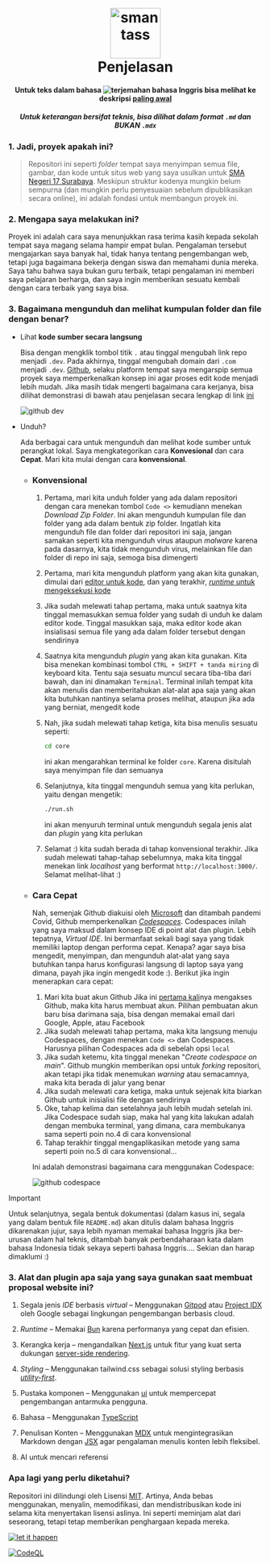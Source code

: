 <h1 align="center">
  <br>
  <a href="http://www.amitmerchant.com/electron-markdownify"><img src="https://www.dbl.id/uploads/school/13178/683-SMAN_17_SURABAYA.png" alt="smantass" width="100"></a>
  <br>
  Penjelasan
</h1>

#### <div align="center">Untuk teks dalam bahasa ![terjemahan bahasa Inggris](https://upload.wikimedia.org/wikipedia/commons/thumb/8/83/Flag_of_the_United_Kingdom_%283-5%29.svg/20px-Flag_of_the_United_Kingdom_%283-5%29.svg.png?20230715230526) bisa melihat ke deskripsi [paling awal](/README.md)</div>
##### <div align="center">Untuk keterangan bersifat teknis, bisa dilihat dalam format `.md` dan BUKAN `.mdx`</div>


### 1. Jadi, proyek apakah ini?
> Repositori ini seperti *folder* tempat saya menyimpan semua file, gambar, dan kode untuk situs web yang saya usulkan untuk [SMA Negeri 17 Surabaya](https://maps.app.goo.gl/LTp8YwdNVenDtcFr9). Meskipun struktur kodenya mungkin belum sempurna (dan mungkin perlu penyesuaian sebelum dipublikasikan secara online), ini adalah fondasi untuk membangun proyek ini.

### 2. Mengapa saya melakukan ini?
Proyek ini adalah cara saya menunjukkan rasa terima kasih kepada sekolah tempat saya magang selama hampir empat bulan. Pengalaman tersebut mengajarkan saya banyak hal, tidak hanya tentang pengembangan web, tetapi juga bagaimana bekerja dengan siswa dan memahami dunia mereka. Saya tahu bahwa saya bukan guru terbaik, tetapi pengalaman ini memberi saya pelajaran berharga, dan saya ingin memberikan sesuatu kembali dengan cara terbaik yang saya bisa.

### 3. Bagaimana mengunduh dan melihat kumpulan folder dan file dengan benar?

- Lihat __kode sumber secara langsung__

   Bisa dengan mengklik tombol titik `.` atau tinggal mengubah link repo menjadi `.dev`. Pada akhirnya, tinggal mengubah domain dari `.com` menjadi `.dev`. [Github](https://github.com/), selaku platform tempat saya mengarspip semua proyek saya memperkenalkan konsep ini agar proses edit kode menjadi lebih mudah. Jika masih tidak mengerti bagaimana cara kerjanya, bisa dilihat demonstrasi di bawah atau penjelasan secara lengkap di link [ini](https://github.com/github/dev)

   ![github dev](https://user-images.githubusercontent.com/856858/130119109-4769f2d7-9027-4bc4-a38c-10f297499e8f.gif)

- Unduh?

  Ada berbagai cara untuk mengunduh dan melihat kode sumber untuk perangkat lokal. Saya mengkategorikan cara __Konvesional__ dan cara __Cepat__. Mari kita mulai dengan cara __konvensional__.


  - ### Konvensional
      1. Pertama, mari kita unduh folder yang ada dalam repositori dengan cara menekan tombol `Code <>` kemudiann menekan *Download Zip Folder*. Ini akan mengunduh kumpulan file dan folder yang ada dalam bentuk zip folder. Ingatlah kita mengunduh file dan folder dari repositori ini saja, jangan samakan seperti kita mengunduh virus ataupun *malware* karena pada dasarnya, kita tidak mengunduh virus, melainkan file dan folder di repo ini saja, semoga bisa dimengerti
      2. Pertama, mari kita mengunduh platform yang akan kita gunakan, dimulai dari [editor untuk kode](https://code.visualstudio.com/), dan yang terakhir, [*runtime* untuk mengeksekusi kode](https://nodejs.org/en)
      3. Jika sudah melewati tahap pertama, maka untuk saatnya kita tinggal memasukkan semua folder yang sudah di unduh ke dalam editor kode. Tinggal masukkan saja, maka editor kode akan insialisasi semua file yang ada dalam folder tersebut dengan sendirinya
      4. Saatnya kita mengunduh *plugin* yang akan kita gunakan. Kita bisa menekan kombinasi tombol `CTRL + SHIFT + tanda miring` di keyboard kita. Tentu saja sesuatu muncul secara tiba-tiba dari bawah, dan ini dinamakan `Terminal`. Terminal inilah tempat kita akan menulis dan memberitahukan alat-alat apa saja yang akan kita butuhkan nantinya selama proses melihat, ataupun jika ada yang berniat, mengedit kode
      5. Nah, jika sudah melewati tahap ketiga, kita bisa menulis sesuatu seperti:
         ```sh
         cd core
         ```
         ini akan mengarahkan terminal ke folder `core`. Karena disitulah saya menyimpan file dan semuanya

      6. Selanjutnya, kita tinggal mengunduh semua yang kita perlukan, yaitu dengan mengetik:
         ```sh
         ./run.sh
         ```
         ini akan menyuruh terminal untuk mengunduh segala jenis alat dan *plugin* yang kita perlukan

      7. Selamat :) kita sudah berada di tahap konvensional terakhir. Jika sudah melewati tahap-tahap sebelumnya, maka kita tinggal menekan link *localhost* yang berformat `http://localhost:3000/`. Selamat melihat-lihat :)


   - ### Cara Cepat

      Nah, semenjak Github diakuisi oleh [Microsoft](https://www.nytimes.com/2018/06/04/technology/microsoft-github-cloud-computing.html) dan ditambah pandemi Covid, Github memperkenalkan [*Codespaces*](https://github.com/features/codespaces). Codespaces inilah yang saya maksud dalam konsep IDE di point alat dan plugin. Lebih tepatnya, *Virtual IDE*. Ini bermanfaat sekali bagi saya yang tidak memiliki laptop dengan performa cepat. Kenapa? agar saya bisa mengedit, menyimpan, dan mengunduh alat-alat yang saya butuhkan tanpa harus konfigurasi langsung di laptop saya yang dimana, payah jika ingin mengedit kode :). Berikut jika ingin menerapkan cara cepat:

      1. Mari kita buat akun Github Jika ini [pertama kali](https://docs.github.com/en/get-started/start-your-journey/creating-an-account-on-github)nya mengakses Github, maka kita harus membuat akun. Pilihan pembuatan akun baru bisa darimana saja, bisa dengan memakai email dari Google, Apple, atau Facebook
      2. Jika sudah melewati tahap pertama, maka kita langsung menuju Codespaces, dengan menekan `Code <>` dan Codespaces. Harusnya pilihan Codespaces ada di sebelah opsi `local`
      3. Jika sudah ketemu, kita tinggal menekan "*Create codespace on main*". Github mungkin memberikan opsi untuk *forking* repositori, akan tetapi jika tidak menemukan *warning* atau semacamnya, maka kita berada di jalur yang benar
      4. Jika sudah melewati cara ketiga, maka untuk sejenak kita biarkan Github untuk inisialisi file dengan sendirinya
      5. Oke, tahap kelima dan setelahnya jauh lebih mudah setelah ini. Jika Codespace sudah siap, maka hal yang kita lakukan adalah dengan membuka terminal, yang dimana, cara membukanya sama seperti poin no.4 di cara konvensional
      6. Tahap terakhir tinggal mengaplikasikan metode yang sama seperti poin no.5 di cara konvensional...

      Ini adalah demonstrasi bagaimana cara menggunakan Codespace:

      ![github codespace](https://luke.geek.nz/assets/images/OpenCodespace-7ded5b93f6b3d8f25a98c42f2503235b.gif)

> [!IMPORTANT] 
> Untuk selanjutnya, segala bentuk dokumentasi (dalam kasus ini, segala yang dalam bentuk file `README.md`) akan ditulis dalam bahasa Inggris dikarenakan jujur, saya lebih nyaman memakai bahasa Inggris jika ber-urusan dalam hal teknis, ditambah banyak perbendaharaan kata dalam bahasa Indonesia tidak sekaya seperti bahasa Inggris.... Sekian dan harap dimaklumi :)

### 3. Alat dan plugin apa saja yang saya gunakan saat membuat proposal website ini?

   1. Segala jenis *IDE* berbasis *virtual* – Menggunakan [Gitpod](https://www.gitpod.io/) atau [Project IDX](https://idx.dev/) oleh Google sebagai lingkungan pengembangan berbasis cloud.

   2. *Runtime* – Memakai [Bun](https://bun.sh/) karena performanya yang cepat dan efisien.

   3. Kerangka kerja – mengandalkan [Next.js](https://nextjs.org/) untuk fitur yang kuat serta dukungan [server-side rendering](https://nextjs.org/docs/pages/building-your-application/rendering/server-side-rendering).

   4. *Styling* – Menggunakan tailwind.css sebagai solusi styling berbasis [*utility-first*](https://tailwindcss.com/docs/styling-with-utility-classes).

   5. Pustaka komponen – Menggunakan [ui](https://ui.shadcn.com/) untuk mempercepat pengembangan antarmuka pengguna.

   6. Bahasa – Menggunakan [TypeScript](http://typescriptlang.com/)

   7. Penulisan Konten – Menggunakan [MDX](https://mdxjs.com/) untuk mengintegrasikan Markdown dengan [JSX](https://react.dev/learn/writing-markup-with-jsx) agar pengalaman menulis konten lebih fleksibel.

   8. AI untuk mencari referensi

### Apa lagi yang perlu diketahui?
Repositori ini dilindungi oleh Lisensi [MIT](/LICENSE). Artinya, Anda bebas menggunakan, menyalin, memodifikasi, dan mendistribusikan kode ini selama kita menyertakan lisensi aslinya. Ini seperti meminjam alat dari seseorang, tetapi tetap memberikan penghargaan kepada mereka.

[![let it happen](https://github.com/archangel-12/proposal/actions/workflows/main.yml/badge.svg?event=workflow_dispatch)](https://github.com/archangel-12/proposal/actions/workflows/main.yml)

[![CodeQL](https://github.com/archangel-12/proposal/actions/workflows/github-code-scanning/codeql/badge.svg?branch=master)](https://github.com/archangel-12/proposal/actions/workflows/github-code-scanning/codeql)